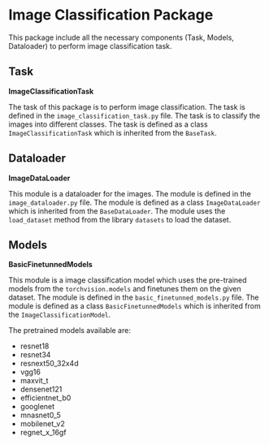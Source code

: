 # **Image Classification Package**

This package include all the necessary components (Task, Models, Dataloader) to perform image classification task.

## **Task**

**ImageClassificationTask**

The task of this package is to perform image classification. The task is defined in the `image_classification_task.py` file. The task is to classify the images into different classes. The task is defined as a class `ImageClassificationTask` which is inherited from the `BaseTask`.

## **Dataloader**

**ImageDataLoader**

This module is a dataloader for the images. The module is defined in the `image_dataloader.py` file. The module is defined as a class `ImageDataLoader` which is inherited from the `BaseDataLoader`. The module uses the `load_dataset` method from the library `datasets` to load the dataset.

## **Models**

**BasicFinetunnedModels**

This module is a image classification model which uses the pre-trained models from the `torchvision.models` and finetunes them on the given dataset. The module is defined in the `basic_finetunned_models.py` file. The module is defined as a class `BasicFinetunnedModels` which is inherited from the `ImageClassificationModel`.

The pretrained models available are:

- resnet18
- resnet34
- resnext50_32x4d
- vgg16
- maxvit_t
- densenet121
- efficientnet_b0
- googlenet
- mnasnet0_5
- mobilenet_v2
- regnet_x_16gf


